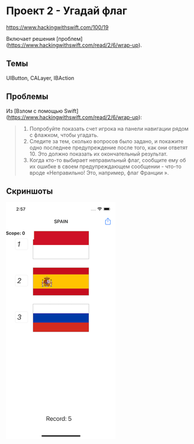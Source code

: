 # Проект 2 - Угадай флаг

https://www.hackingwithswift.com/100/19

Включает решения [проблем] (https://www.hackingwithswift.com/read/2/6/wrap-up).

## Темы

UIButton, CALayer, IBAction

## Проблемы

Из [Взлом с помощью Swift] (https://www.hackingwithswift.com/read/2/6/wrap-up):
> 1. Попробуйте показать счет игрока на панели навигации рядом с флажком, чтобы угадать.
> 2. Следите за тем, сколько вопросов было задано, и покажите одно последнее предупреждение после того, как они ответят 10. Это должно показать их окончательный результат.
> 3. Когда кто-то выбирает неправильный флаг, сообщите ему об их ошибке в своем предупреждающем сообщении - что-то вроде «Неправильно! Это, например, флаг Франции ».


## Скриншоты 

![screenshot1](screen01.png)

